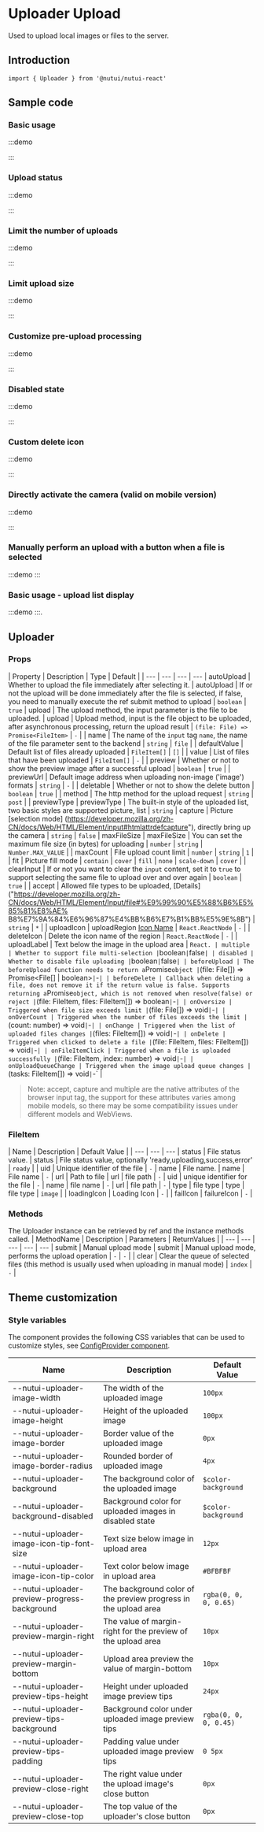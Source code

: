 # Uploader Upload

Used to upload local images or files to the server.

## Introduction

```tsx
import { Uploader } from '@nutui/nutui-react'
```

## Sample code

### Basic usage

:::demo

<CodeBlock src='h5/demo1.tsx'></CodeBlock>

:::

### Upload status

:::demo

<CodeBlock src='h5/demo2.tsx'></CodeBlock>

:::

### Limit the number of uploads

:::demo

<CodeBlock src='h5/demo3.tsx'></CodeBlock>

:::

### Limit upload size

:::demo

<CodeBlock src='h5/demo4.tsx'></CodeBlock>

:::

### Customize pre-upload processing

:::demo

<CodeBlock src='h5/demo5.tsx'></CodeBlock>

:::

### Disabled state

:::demo

<CodeBlock src='h5/demo6.tsx'></CodeBlock>

:::

### Custom delete icon

:::demo

<CodeBlock src='h5/demo7.tsx'></CodeBlock>

:::

### Directly activate the camera (valid on mobile version)

:::demo

<CodeBlock src='h5/demo8.tsx'></CodeBlock>

:::

### Manually perform an upload with a button when a file is selected

:::demo
<CodeBlock src='h5/demo9.tsx'></CodeBlock>
:::

### Basic usage - upload list display

:::demo
<CodeBlock src='h5/demo10.tsx'></CodeBlock>
:::.

## Uploader

### Props

| Property | Description | Type | Default |
| --- | --- | --- | --- | autoUpload | Whether to upload the file immediately after selecting it.
| autoUpload | If or not the upload will be done immediately after the file is selected, if false, you need to manually execute the ref submit method to upload | `boolean` | `true` | upload | The upload method, the input parameter is the file to be uploaded.
| upload | Upload method, input is the file object to be uploaded, after asynchronous processing, return the upload result | `(file: File) => Promise<FileItem>` | `-` |
| name | The name of the `input` tag `name`, the name of the file parameter sent to the backend | `string` | `file` |
| defaultValue | Default list of files already uploaded | `FileItem[]` | `[]` |
| value | List of files that have been uploaded | `FileItem[]` | `-` |
| preview | Whether or not to show the preview image after a successful upload | `boolean` | `true` |
| previewUrl | Default image address when uploading non-image ('image') formats | `string` | `-` |
| deletable | Whether or not to show the delete button | `boolean` | `true` |
| method | The http method for the upload request | `string` | `post` | | previewType
| previewType | The built-in style of the uploaded list, two basic styles are supported picture, list | `string`
| capture | Picture [selection mode] (<https://developer.mozilla.org/zh-CN/docs/Web/HTML/Element/input#htmlattrdefcapture>"), directly bring up the camera | `string` | `false` | maxFileSize
| maxFileSize | You can set the maximum file size (in bytes) for uploading | `number` \| `string` | `Number.MAX_VALUE` |
| maxCount | File upload count limit | `number` \| `string` | `1` |
| fit | Picture fill mode | `contain` \| `cover` \| `fill` \| `none` \| `scale-down` | `cover` |
| clearInput | If or not you want to clear the `input` content, set it to `true` to support selecting the same file to upload over and over again | `boolean` | `true` |
| accept | Allowed file types to be uploaded, [Details] ("<https://developer.mozilla.org/zh-CN/docs/Web/HTML/Element/Input/file#%E9%99%90%E5%88%B6%E5%85%81%E8%AE%> B8%E7%9A%84%E6%96%87%E4%BB%B6%E7%B1%BB%E5%9E%8B") | `string` | `*` |
| uploadIcon | uploadRegion <a href=“#/zh-CN/icon”>Icon Name</a> | `React.ReactNode` | `-` |
| deleteIcon | Delete the icon name of the region | `React.ReactNode` | `-` |
| uploadLabel | Text below the image in the upload area | `React.
| multiple | Whether to support file multi-selection |`boolean`|`false`|
| disabled | Whether to disable file uploading |`boolean`|`false`|
| beforeUpload | The beforeUpload function needs to return a`Promise`object |`(file: File[]) => Promise<File[] \| boolean>`|`-`|
| beforeDelete | Callback when deleting a file, does not remove it if the return value is false. Supports returning a`Promise`object, which is not removed when resolve(false) or reject |`(file: FileItem, files: FileItem[]) => boolean`|`-`|
| onOversize | Triggered when file size exceeds limit |`(file: File[]) => void`|`-`|
| onOverCount | Triggered when the number of files exceeds the limit |`(count: number) => void`|`-`|
| onChange | Triggered when the list of uploaded files changes |`(files: FileItem[]) => void`|`-`|
| onDelete | Triggered when clicked to delete a file |`(file: FileItem, files: FileItem[]) => void`|`-`|
| onFileItemClick | Triggered when a file is uploaded successfully |`(file: FileItem, index: number) => void`|`-`|
| onUploadQueueChange | Triggered when the image upload queue changes |`(tasks: FileItem[]) => void`|`-` |

> Note: accept, capture and multiple are the native attributes of the browser input tag, the support for these attributes varies among mobile models, so there may be some compatibility issues under different models and WebViews.

### FileItem

| Name | Description | Default Value |
| --- | --- | --- | status | File status value.
| status | File status value, optionally 'ready,uploading,success,error' | `ready` |
| uid | Unique identifier of the file | `-` | name | File name.
| name | File name | `-` | url | Path to file
| url | file path | `-` | uid | unique identifier for the file | `-` | name | file name | `-` | url | file path | `-` | type | file type
| type | file type | `image` |
| loadingIcon | Loading Icon | `-` |
| failIcon | failureIcon | `-` |

### Methods

The Uploader instance can be retrieved by ref and the instance methods called.
| MethodName | Description | Parameters | ReturnValues |
| --- | --- | --- | --- | --- | submit | Manual upload mode
| submit | Manual upload mode, performs the upload operation | `-` | `-` |
| clear | Clear the queue of selected files (this method is usually used when uploading in manual mode) | `index` | `-` |

## Theme customization

### Style variables

The component provides the following CSS variables that can be used to customize styles, see [ConfigProvider component](#/zh-CN/component/configprovider).

| Name | Description | Default Value |
| --- | --- | --- |
| \--nutui-uploader-image-width | The width of the uploaded image | `100px` |
| \--nutui-uploader-image-height | Height of the uploaded image | `100px` |
| \--nutui-uploader-image-border | Border value of the uploaded image | `0px` |
| \--nutui-uploader-image-border-radius | Rounded border of uploaded image | `4px` |
| \--nutui-uploader-background | The background color of the uploaded image | `$color-background` |
| \--nutui-uploader-background-disabled | Background color for uploaded images in disabled state | `$color-background` |
| \--nutui-uploader-image-icon-tip-font-size | Text size below image in upload area | `12px` |
| \--nutui-uploader-image-icon-tip-color | Text color below image in upload area | `#BFBFBF` |
| \--nutui-uploader-preview-progress-background | The background color of the preview progress in the upload area | `rgba(0, 0, 0, 0.65)` |
| \--nutui-uploader-preview-margin-right | The value of margin-right for the preview of the upload area | `10px` |
| \--nutui-uploader-preview-margin-bottom | Upload area preview the value of margin-bottom | `10px` |
| \--nutui-uploader-preview-tips-height | Height under uploaded image preview tips | `24px` |
| \--nutui-uploader-preview-tips-background | Background color under uploaded image preview tips | `rgba(0, 0, 0, 0.45)` |
| \--nutui-uploader-preview-tips-padding | Padding value under uploaded image preview tips | `0 5px` |
| \--nutui-uploader-preview-close-right | The right value under the upload image's close button | `0px` |
| \--nutui-uploader-preview-close-top | The top value of the uploader's close button | `0px` |
